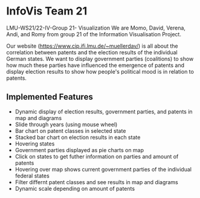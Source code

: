 

# InfoVis Team 21
LMU-WS21/22-IV-Group 21- Visualization 
We are Momo, David, Verena, Andi, and Romy from group 21 of the Information Visualisation Project.

Our website (https://www.cip.ifi.lmu.de/~muellerdav/) is all about the correlation between patents and the election results of the individual German states. We want to display government parties (coalitions) to show how much these parties have influenced the emergence of patents and display election results to show how people's political mood is in relation to patents.

## Implemented Features

- Dynamic display of election results, government parties, and patents in map and diagrams
- Slide through years (using mouse wheel)
- Bar chart on patent classes in selected state
- Stacked bar chart on election results in each state
- Hovering states
- Government parties displayed as pie charts on map
- Click on states to get futher information on parties and amount of patents
- Hovering over map shows current government parties of the individual federal states 
- Filter differnt patent classes and see results in map and diagrams
- Dynamic scale depending on amount of patents

